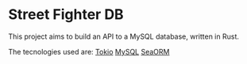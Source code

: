 # Street Fighter DB

This project aims to build an API to a MySQL database, written in Rust.

The tecnologies used are:
[Tokio](https://tokio.rs/)
[MySQL](https://docs.rs/mysql/23.0.0/mysql/)
[SeaORM](https://www.sea-ql.org/SeaORM/)
